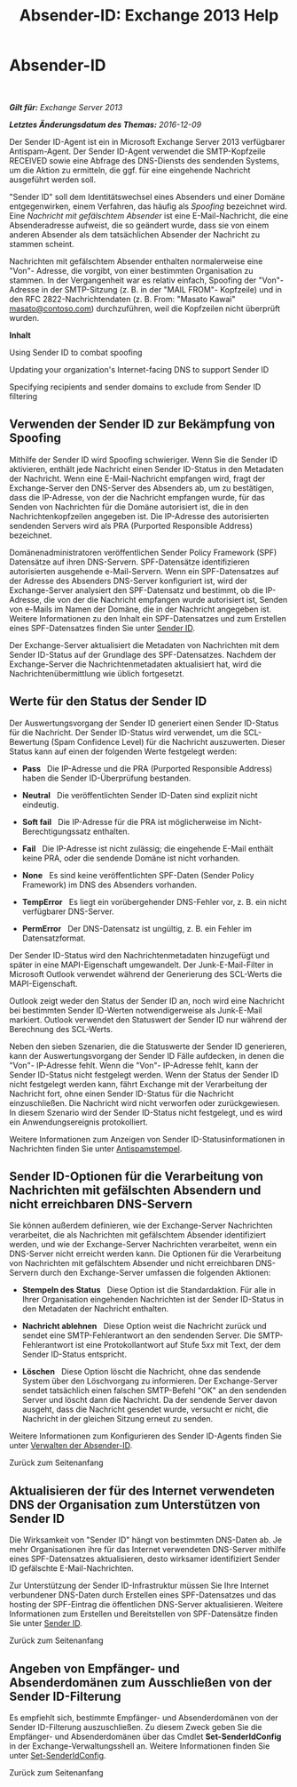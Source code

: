 ﻿---
title: 'Absender-ID: Exchange 2013 Help'
TOCTitle: Absender-ID
ms:assetid: 0f628f83-df8c-43fb-bf49-7aaa9ec69ab1
ms:mtpsurl: https://technet.microsoft.com/de-de/library/Aa996295(v=EXCHG.150)
ms:contentKeyID: 50475085
ms.date: 05/22/2018
mtps_version: v=EXCHG.150
ms.translationtype: MT
---

# Absender-ID

 

_**Gilt für:** Exchange Server 2013_

_**Letztes Änderungsdatum des Themas:** 2016-12-09_

Der Sender ID-Agent ist ein in Microsoft Exchange Server 2013 verfügbarer Antispam-Agent. Der Sender ID-Agent verwendet die SMTP-Kopfzeile RECEIVED sowie eine Abfrage des DNS-Diensts des sendenden Systems, um die Aktion zu ermitteln, die ggf. für eine eingehende Nachricht ausgeführt werden soll.

"Sender ID" soll dem Identitätswechsel eines Absenders und einer Domäne entgegenwirken, einem Verfahren, das häufig als *Spoofing* bezeichnet wird. Eine *Nachricht mit gefälschtem Absender* ist eine E-Mail-Nachricht, die eine Absenderadresse aufweist, die so geändert wurde, dass sie von einem anderen Absender als dem tatsächlichen Absender der Nachricht zu stammen scheint.

Nachrichten mit gefälschtem Absender enthalten normalerweise eine "Von"- Adresse, die vorgibt, von einer bestimmten Organisation zu stammen. In der Vergangenheit war es relativ einfach, Spoofing der "Von"- Adresse in der SMTP-Sitzung (z. B. in der "MAIL FROM"- Kopfzeile) und in den RFC 2822-Nachrichtendaten (z. B. From: "Masato Kawai" masato@contoso.com) durchzuführen, weil die Kopfzeilen nicht überprüft wurden.

**Inhalt**

Using Sender ID to combat spoofing

Updating your organization's Internet-facing DNS to support Sender ID

Specifying recipients and sender domains to exclude from Sender ID filtering

## Verwenden der Sender ID zur Bekämpfung von Spoofing

Mithilfe der Sender ID wird Spoofing schwieriger. Wenn Sie die Sender ID aktivieren, enthält jede Nachricht einen Sender ID-Status in den Metadaten der Nachricht. Wenn eine E-Mail-Nachricht empfangen wird, fragt der Exchange-Server den DNS-Server des Absenders ab, um zu bestätigen, dass die IP-Adresse, von der die Nachricht empfangen wurde, für das Senden von Nachrichten für die Domäne autorisiert ist, die in den Nachrichtenkopfzeilen angegeben ist. Die IP-Adresse des autorisierten sendenden Servers wird als PRA (Purported Responsible Address) bezeichnet.

Domänenadministratoren veröffentlichen Sender Policy Framework (SPF) Datensätze auf ihren DNS-Servern. SPF-Datensätze identifizieren autorisierten ausgehende e-Mail-Servern. Wenn ein SPF-Datensatzes auf der Adresse des Absenders DNS-Server konfiguriert ist, wird der Exchange-Server analysiert den SPF-Datensatz und bestimmt, ob die IP-Adresse, die von der die Nachricht empfangen wurde autorisiert ist, Senden von e-Mails im Namen der Domäne, die in der Nachricht angegeben ist. Weitere Informationen zu den Inhalt ein SPF-Datensatzes und zum Erstellen eines SPF-Datensatzes finden Sie unter [Sender ID](https://go.microsoft.com/fwlink/p/?linkid=50977).

Der Exchange-Server aktualisiert die Metadaten von Nachrichten mit dem Sender ID-Status auf der Grundlage des SPF-Datensatzes. Nachdem der Exchange-Server die Nachrichtenmetadaten aktualisiert hat, wird die Nachrichtenübermittlung wie üblich fortgesetzt.

## Werte für den Status der Sender ID

Der Auswertungsvorgang der Sender ID generiert einen Sender ID-Status für die Nachricht. Der Sender ID-Status wird verwendet, um die SCL-Bewertung (Spam Confidence Level) für die Nachricht auszuwerten. Dieser Status kann auf einen der folgenden Werte festgelegt werden:

  - **Pass**   Die IP-Adresse und die PRA (Purported Responsible Address) haben die Sender ID-Überprüfung bestanden.

  - **Neutral**   Die veröffentlichten Sender ID-Daten sind explizit nicht eindeutig.

  - **Soft fail**   Die IP-Adresse für die PRA ist möglicherweise im Nicht-Berechtigungssatz enthalten.

  - **Fail**   Die IP-Adresse ist nicht zulässig; die eingehende E-Mail enthält keine PRA, oder die sendende Domäne ist nicht vorhanden.

  - **None**   Es sind keine veröffentlichten SPF-Daten (Sender Policy Framework) im DNS des Absenders vorhanden.

  - **TempError**   Es liegt ein vorübergehender DNS-Fehler vor, z. B. ein nicht verfügbarer DNS-Server.

  - **PermError**   Der DNS-Datensatz ist ungültig, z. B. ein Fehler im Datensatzformat.

Der Sender ID-Status wird den Nachrichtenmetadaten hinzugefügt und später in eine MAPI-Eigenschaft umgewandelt. Der Junk-E-Mail-Filter in Microsoft Outlook verwendet während der Generierung des SCL-Werts die MAPI-Eigenschaft.

Outlook zeigt weder den Status der Sender ID an, noch wird eine Nachricht bei bestimmten Sender ID-Werten notwendigerweise als Junk-E-Mail markiert. Outlook verwendet den Statuswert der Sender ID nur während der Berechnung des SCL-Werts.

Neben den sieben Szenarien, die die Statuswerte der Sender ID generieren, kann der Auswertungsvorgang der Sender ID Fälle aufdecken, in denen die "Von"- IP-Adresse fehlt. Wenn die "Von"- IP-Adresse fehlt, kann der Sender ID-Status nicht festgelegt werden. Wenn der Status der Sender ID nicht festgelegt werden kann, fährt Exchange mit der Verarbeitung der Nachricht fort, ohne einen Sender ID-Status für die Nachricht einzuschließen. Die Nachricht wird nicht verworfen oder zurückgewiesen. In diesem Szenario wird der Sender ID-Status nicht festgelegt, und es wird ein Anwendungsereignis protokolliert.

Weitere Informationen zum Anzeigen von Sender ID-Statusinformationen in Nachrichten finden Sie unter [Antispamstempel](anti-spam-stamps-exchange-2013-help.md).

## Sender ID-Optionen für die Verarbeitung von Nachrichten mit gefälschten Absendern und nicht erreichbaren DNS-Servern

Sie können außerdem definieren, wie der Exchange-Server Nachrichten verarbeitet, die als Nachrichten mit gefälschtem Absender identifiziert werden, und wie der Exchange-Server Nachrichten verarbeitet, wenn ein DNS-Server nicht erreicht werden kann. Die Optionen für die Verarbeitung von Nachrichten mit gefälschtem Absender und nicht erreichbaren DNS-Servern durch den Exchange-Server umfassen die folgenden Aktionen:

  - **Stempeln des Status**   Diese Option ist die Standardaktion. Für alle in Ihrer Organisation eingehenden Nachrichten ist der Sender ID-Status in den Metadaten der Nachricht enthalten.

  - **Nachricht ablehnen**   Diese Option weist die Nachricht zurück und sendet eine SMTP-Fehlerantwort an den sendenden Server. Die SMTP-Fehlerantwort ist eine Protokollantwort auf Stufe 5*xx* mit Text, der dem Sender ID-Status entspricht.

  - **Löschen**   Diese Option löscht die Nachricht, ohne das sendende System über den Löschvorgang zu informieren. Der Exchange-Server sendet tatsächlich einen falschen SMTP-Befehl "OK" an den sendenden Server und löscht dann die Nachricht. Da der sendende Server davon ausgeht, dass die Nachricht gesendet wurde, versucht er nicht, die Nachricht in der gleichen Sitzung erneut zu senden.

Weitere Informationen zum Konfigurieren des Sender ID-Agents finden Sie unter [Verwalten der Absender-ID](manage-sender-id-exchange-2013-help.md).

Zurück zum Seitenanfang

## Aktualisieren der für des Internet verwendeten DNS der Organisation zum Unterstützen von Sender ID

Die Wirksamkeit von "Sender ID" hängt von bestimmten DNS-Daten ab. Je mehr Organisationen ihre für das Internet verwendeten DNS-Server mithilfe eines SPF-Datensatzes aktualisieren, desto wirksamer identifiziert Sender ID gefälschte E-Mail-Nachrichten.

Zur Unterstützung der Sender ID-Infrastruktur müssen Sie Ihre Internet verbundener DNS-Daten durch Erstellen eines SPF-Datensatzes und das hosting der SPF-Eintrag die öffentlichen DNS-Server aktualisieren. Weitere Informationen zum Erstellen und Bereitstellen von SPF-Datensätze finden Sie unter [Sender ID](https://go.microsoft.com/fwlink/p/?linkid=50977).

Zurück zum Seitenanfang

## Angeben von Empfänger- und Absenderdomänen zum Ausschließen von der Sender ID-Filterung

Es empfiehlt sich, bestimmte Empfänger- und Absenderdomänen von der Sender ID-Filterung auszuschließen. Zu diesem Zweck geben Sie die Empfänger- und Absenderdomänen über das Cmdlet **Set-SenderIdConfig** in der Exchange-Verwaltungsshell an. Weitere Informationen finden Sie unter [Set-SenderIdConfig](https://technet.microsoft.com/de-de/library/aa998859\(v=exchg.150\)).

Zurück zum Seitenanfang

